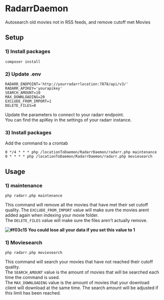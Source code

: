 # RadarrDaemon
Autosearch old movies not in RSS feeds, and remove cutoff met Movies

## Setup

### 1) Install packages
```
composer install
```
### 2) Update .env
```
RADARR_ENDPOINT='http://yourradarrlocation:7878/api/v3/'
RADARR_APIKEY='yourapikey'
SEARCH_AMOUNT=10
MAX_DOWNLOADING=20
EXCLUDE_FROM_IMPORT=1
DELETE_FILES=0
```
Update the parameters to connect to your radarr endpoint.  
You can find the apiKey in the settings of your radarr instance.

### 3) Install packages
Add the command to a crontab
```
0 */4 * * * php /locationToDaemon/RadarrDaemon/radarr.php maintenance
0 * * * * php /locationToDaemon/RadarrDaemon/radarr.php moviesearch
```

## Usage

### 1) maintenance
```
php radarr.php maintenance
```
This command will remove all the movies that have met their set cutoff quality.
The `EXCLUDE_FROM_IMPORT` value will make sure the movies arent added again when indexing your movie folder.  
The `DELETE_FILES` value will make sure the files aren't actually remove.  

**![#f03c15](https://via.placeholder.com/15/f03c15/000000?text=+) You could lose all your data if you set this value to 1**
### 1) Moviesearch
```
php radarr.php moviesearch
```
This command will search your movies that have not reached their cutoff quality.  
The `SEARCH_AMOUNT` value is the amount of movies that will be searched each time the command is used.  
The `MAX_DOWNLOADING` value is the amount of movies that your download client will download at the same time.
The search amount will be adjusted if this limit has been reached.  



